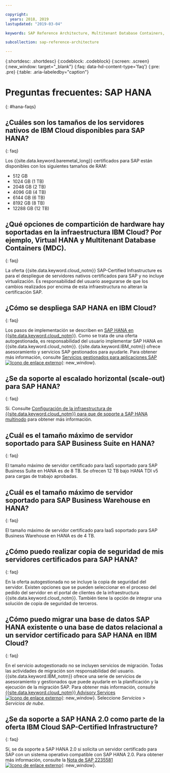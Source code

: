 ```yaml
---

copyright:
  years: 2018, 2019
lastupdated: "2019-03-04"

keywords: SAP Reference Architecture, Multitenant Database Containers, MDC, database, SAP HANA

subcollection: sap-reference-architecture

---
```


{:shortdesc: .shortdesc}
{:codeblock: .codeblock}
{:screen: .screen}
{:new_window: target="_blank"}
{:faq: data-hd-content-type='faq'}
{:pre: .pre}
{:table: .aria-labeledby="caption"}

# Preguntas frecuentes: SAP HANA
{: #hana-faqs}

## ¿Cuáles son los tamaños de los servidores nativos de IBM Cloud disponibles para SAP HANA?
{: faq}

Los {{site.data.keyword.baremetal_long}} certificados para SAP están disponibles con los siguientes tamaños de RAM:
* 512 GB
* 1024 GB (1 TB)
* 2048 GB (2 TB)
* 4096 GB (4 TB)
* 6144 GB (6 TB)
* 8192 GB (8 TB)
* 12288 GB (12 TB)

## ¿Qué opciones de compartición de hardware hay soportadas en la infraestructura IBM Cloud? Por ejemplo, Virtual HANA y Multitenant Database Containers (MDC).
{: faq}

La oferta {{site.data.keyword.cloud_notm}} SAP-Certified Infrastructure es para el despliegue de servidores nativos certificados para SAP y no incluye virtualización. Es responsabilidad del usuario asegurarse de que los cambios realizados por encima de esta infraestructura no alteran la certificación SAP.

## ¿Cómo se despliega SAP HANA en IBM Cloud?
{: faq}

Los pasos de implementación se describen en [SAP HANA en {{site.data.keyword.cloud_notm}}](/docs/infrastructure/sap-hana?topic=sap-hana-getting-started#getting-started). Como se trata de una oferta autogestionada, es responsabilidad del usuario implementar SAP HANA en {{site.data.keyword.cloud_notm}}. {{site.data.keyword.IBM_notm}} ofrece asesoramiento y servicios SAP gestionados para ayudarle. Para obtener más información, consulte [Servicios gestionados para aplicaciones SAP ![Icono de enlace externo](../../icons/launch-glyph.svg "Icono de enlace externo")](https://www.ibm.com/cloud/sap/managed){: new_window}.

## ¿Se da soporte al escalado horizontal (scale-out) para SAP HANA?
{: faq}

Sí. Consulte [Configuración de la infraestructura de {{site.data.keyword.cloud_notm}} para que de soporte a SAP HANA multinodo](/docs/infrastructure/sap-hana?topic=sap-hana-multi-node-storage#multi-node-storage) para obtener más información.

## ¿Cuál es el tamaño máximo de servidor soportado para SAP Business Suite en HANA?
{: faq}

El tamaño máximo de servidor certificado para IaaS soportado para SAP Business Suite en HANA es de 8 TB.  Se ofrecen 12 TB bajo HANA TDI v5 para cargas de trabajo aprobadas.

##  ¿Cuál es el tamaño máximo de servidor soportado para SAP Business Warehouse en HANA?
{: faq}

El tamaño máximo de servidor certificado para IaaS soportado para SAP Business Warehouse en HANA es de 4 TB.

## ¿Cómo puedo realizar copia de seguridad de mis servidores certificados para SAP HANA?
{: faq}

En la oferta autogestionada no se incluye la copia de seguridad del servidor. Existen opciones que se pueden seleccionar en el proceso del pedido del servidor en el portal de clientes de la infraestructura {{site.data.keyword.cloud_notm}}. También tiene la opción de integrar una solución de copia de seguridad de terceros.

## ¿Cómo puedo migrar una base de datos SAP HANA existente o una base de datos relacional a un servidor certificado para SAP HANA en IBM Cloud?
{: faq}

En el servicio autogestionado no se incluyen servicios de migración. Todas las actividades de migración son responsabilidad del usuario. {{site.data.keyword.IBM_notm}} ofrece una serie de servicios de asesoramiento y gestionados que puede ayudarle en la planificación y la ejecución de la migración SAP. Para obtener más información, consulte [{{site.data.keyword.cloud_notm}} Advisory Services ![Icono de enlace externo](../../icons/launch-glyph.svg "Icono de enlace externo")](https://ibm.com/us-en/marketplace/cloud-consulting-services){: new_window}. Seleccione *Servicios* > *Servicios de nube*.

## ¿Se da soporte a SAP HANA 2.0 como parte de la oferta IBM Cloud SAP-Certified Infrastructure?
{: faq}

Sí, se da soporte a SAP HANA 2.0 si solicita un servidor certificado para SAP con un sistema operativo compatible con SAP HANA 2.0. Para obtener más información, consulte la [Nota de SAP 2235581 ![Icono de enlace externo](../../icons/launch-glyph.svg "Icono de enlace externo")](https://launchpad.support.sap.com/#/notes/2235581){: new_window}.
